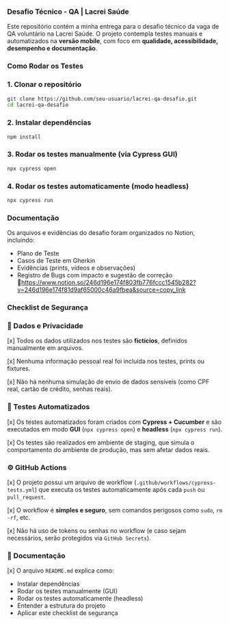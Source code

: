 ### Desafio Técnico - QA | Lacrei Saúde

Este repositório contém a minha entrega para o desafio técnico da vaga de QA voluntário na Lacrei Saúde. O projeto contempla testes manuais e automatizados na **versão mobile**, com foco em **qualidade, acessibilidade, desempenho e documentação**.

### Como Rodar os Testes

### 1. Clonar o repositório

```bash
git clone https://github.com/seu-usuario/lacrei-qa-desafio.git
cd lacrei-qa-desafio
```

### 2. Instalar dependências

```bash
npm install
```

### 3. Rodar os testes manualmente (via Cypress GUI)

```bash
npx cypress open
```
### 4. Rodar os testes automaticamente (modo headless)

```bash
npx cypress run
```

###  Documentação
Os arquivos e evidências do desafio foram organizados no Notion, incluindo:
  - Plano de Teste
  - Casos de Teste em Gherkin
  - Evidências (prints, vídeos e observações)
  - Registro de Bugs com impacto e sugestão de correção
🔗https://www.notion.so/246d196e174f803fb776fccc1545b282?v=246d196e174f81d9af65000c46a9fbea&source=copy_link

### Checklist de Segurança
### 🔐 Dados e Privacidade

[x] Todos os dados utilizados nos testes são **fictícios**, definidos manualmente em arquivos.

[x] Nenhuma informação pessoal real foi incluída nos testes, prints ou fixtures.

[x] Não há nenhuma simulação de envio de dados sensíveis (como CPF real, cartão de crédito, senhas reais).

### 🧪 Testes Automatizados

[x] Os testes automatizados foram criados com **Cypress + Cucumber** e são executados em modo **GUI** (`npx cypress open`) e **headless** (`npx cypress run`).

[x] Os testes são realizados em ambiente de staging, que simula o comportamento do ambiente de produção, mas sem afetar dados reais.

### ⚙️ GitHub Actions

[x] O projeto possui um arquivo de workflow (`.github/workflows/cypress-tests.yml`) que executa os testes automaticamente após cada `push` ou `pull_request`.

[x] O workflow é **simples e seguro**, sem comandos perigosos como `sudo`, `rm -rf`, etc.

[x] Não há uso de tokens ou senhas no workflow (e caso sejam necessários, serão protegidos via `GitHub Secrets`).

### 📄 Documentação

[x] O arquivo `README.md` explica como:
  - Instalar dependências
  - Rodar os testes manualmente (GUI)
  - Rodar os testes automaticamente (headless)
  - Entender a estrutura do projeto
  - Aplicar este checklist de segurança
    
